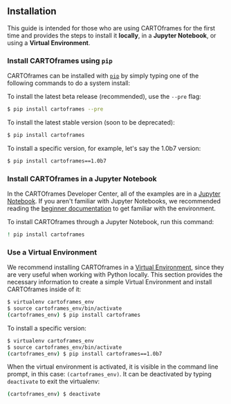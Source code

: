 ## Installation

This guide is intended for those who are using CARTOframes for the first time and provides the steps to install it **locally**, in a **Jupyter Notebook**, or using a **Virtual Environment**.

### Install CARTOframes using `pip`

CARTOframes can be installed with [`pip`](https://pypi.org/project/pip/) by simply typing one of the following commands to do a system install:

To install the latest beta release (recommended), use the `--pre` flag:

```bash
$ pip install cartoframes --pre
```

To install the latest stable version (soon to be deprecated):

```bash
$ pip install cartoframes
```

To install a specific version, for example, let's say the 1.0b7 version:

```bash
$ pip install cartoframes==1.0b7
```


### Install CARTOframes in a Jupyter Notebook

In the CARTOframes Developer Center, all of the examples are in a [Jupyter Notebook](https://jupyter.org/). If you aren't familiar with Jupyter Notebooks, we recommended reading the [beginner documentation](https://jupyter-notebook-beginner-guide.readthedocs.io/en/latest/what_is_jupyter.html) to get familiar with the environment.

To install CARTOframes through a Jupyter Notebook, run this command:

```bash
! pip install cartoframes
```

### Use a Virtual Environment

We recommend installing CARTOframes in a [Virtual Environment](http://docs.python-guide.org/en/latest/dev/virtualenvs/), since they are very useful when working with Python locally. This section provides the necessary information to create a simple Virtual Environment and install CARTOframes inside of it:

```bash
$ virtualenv cartoframes_env
$ source cartoframes_env/bin/activate
(cartoframes_env) $ pip install cartoframes
```

To install a specific version:

```bash
$ virtualenv cartoframes_env
$ source cartoframes_env/bin/activate
(cartoframes_env) $ pip install cartoframes==1.0b7
```

When the virtual environment is activated, it is visible in the command line prompt, in this case: `(cartoframes_env)`. It can be deactivated by typing `deactivate` to exit the virtualenv:

```bash
(cartoframes_env) $ deactivate
```
